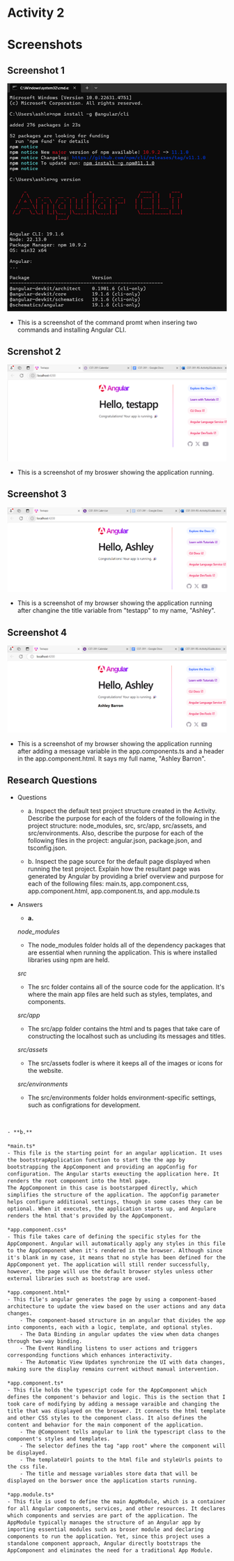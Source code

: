# Activity 2

# Screenshots

## Screenshot 1
![CLI](cli.png)
- This is a screenshot of the command promt when insering two commands and installing Angular CLI. 

## Screnshot 2
![TestApp](testApp.png)
- This is a screenshot of my broswer showing the application running. 

## Screenshot 3
![TestApp2](testApp2.png)
- This is a screenshot of my browser showing the application running after changine the title variable from "testapp" to my name, "Ashley". 

## Screenshot 4
![TestApp3](testApp3.png)
- This is a screenshot of my browser showing the application running after adding a message variable in the app.components.ts and a header in the app.component.html. It says my full name, "Ashley Barron".

## Research Questions
- Questions
    - a. Inspect the default test project structure created in the Activity. Describe the purpose for each of the folders of the following in the project structure: node_modules, src, src/app, src/assets, and src/environments. Also, describe the purpose for each of the following files in the project: angular.json, package.json, and tsconfig.json.

    - b. Inspect the page source for the default page displayed when running the test project. Explain how the resultant page was generated by Angular by providing a brief overview and purpose for each of the following files: main.ts, app.component.css, app.component.html, app.component.ts, and app.module.ts

- Answers
    - **a.** 
    
    *node_modules*
    - The node_modules folder holds all of the dependency packages that are essential when running the application. This is where installed libraries using npm are held. 

    *src*
    - The src folder contains all of the source code for the application. It's where the main app files are held such as styles, templates, and components. 

    *src/app*
    - The src/app folder contains the html and ts pages that take care of constructing the localhost such as uncluding its messages and titles. 

    *src/assets*
    - The src/assets fodler is where it keeps all of the images or icons for the website. 

    *src/environments*
    - The src/environments folder holds environment-specific settings, such as configrations for development. 

<br>

    - **b.** 

    *main.ts*
    - This file is the starting point for an angular application. It uses the bootstrapApplication function to start the the app by bootstrapping the AppComponent and providing an appConfig for configuration. The Angular starts exeucting the application here. It renders the root component into the html page. 
    The AppComponent in this case is bootstarpped directly, which simplifies the structure of the application. The appConfig parameter helps configure additional settings, though in some cases they can be optional. When it executes, the application starts up, and Angulare renders the html that's provided by the AppComponent.
    
    *app.component.css*
    - This file takes care of defining the specific styles for the AppComponent. Angular will automatically apply any styles in this file to the AppComponent when it's rendered in the browser. Although since it's blank in my case, it means that no style has been defined for the AppComponent yet. The application will still render successfully, however, the page will use the default browser styles unless other external libraries such as bootstrap are used. 

    *app.component.html*
    - This file's angular generates the page by using a component-based architecture to update the view based on the user actions and any data changes. 
        - The component-based structure in an angular that divides the app into components, each with a logic, template, and optional styles.
        - The Data Binding in angular updates the view when data changes through two-way binding. 
        - The Event Handling listens to user actions and triggers corresponding functions which enhances interactivity. 
        - The Automatic View Updates synchronize the UI with data changes, making sure the display remains current without manual intervention. 

    *app.component.ts*
    - This file holds the typescript code for the AppComponent which defines the component's behavior and logic. This is the section that I took care of modifying by adding a message varaible and changing the title that was displayed on the broswer. It connects the html template and other CSS styles to the component class. It also defines the content and behavior for the main component of the application. 
        - The @Component tells angular to link the typescript class to the component's styles and templates. 
        - The selector defines the tag "app root" where the component will be displayed.
        - The templateUrl points to the html file and styleUrls points to the css file. 
        - The title and message variables store data that will be displayed on the borswer once the application starts running. 

    *app.module.ts*
    - This file is used to define the main AppModule, which is a container for all Angular components, services, and other resources. It declares which components and servies are part of the application. The AppModule typically manages the structure of an Angular app by importing essential modules such as broser module and declaring components to run the application. Yet, since this project uses a standalone component approach, Angular directly bootstraps the AppComponent and eliminates the need for a traditional App Module. 

